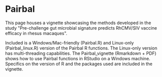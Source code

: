 # Pairbal
This page houses a vignette showcasing the methods developed in the study "Pre-challenge gut microbial signature predicts RhCMV/SIV vaccine efficacy in rhesus macaques".

Included is a Windows/Mac-friendly (Pairbal.R) and Linux-only (Pairbal_linux.R) version of the Pairbal R functions. The Linux-only version has multi-threading capabilities. The Pairbal_vignette (Rmarkdown + PDF) shows how to use Pairbal functions in RStudio on a Windows machine. Specifics on the version of R and the packages used are included in the vignette.
